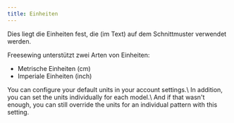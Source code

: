 ```yaml
---
title: Einheiten
---
```


Dies liegt die Einheiten fest, die (im Text) auf dem Schnittmuster verwendet werden.

Freesewing unterstützt zwei Arten von Einheiten:

-   Metrische Einheiten (cm)
-   Imperiale Einheiten (inch)

You can configure your default units in your account settings.\ In addition, you can set the units individually for each model.\ And if that wasn't enough, you can still override the units for an individual pattern with this setting.
